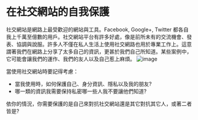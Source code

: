[Title]: # (在社交網站的自我保護)
[Difficulty]: # (初學者)
[Order]: # (0)

# 在社交網站的自我保護

社交網站是網路上最受歡迎的網站與工具。Facebook, Google+,  Twitter 都各自我上千萬至億數的用戶。社交網站平台有許多好處，像是前所未有的交流機會、發表、協調與說服。許多人不僅在私人生活上使用社交網路也用於專業工作上。這意謂著我們在網路上分享了太多自己的資訊，更甚於我們自己所知道。某些案例中，它可能會讓我們的運作、我們的友人以及自己惹上麻煩。
![image](socialb1.png)

當使用社交網站時要記得考慮：
* 當我使用時，如何保護自己、身分資訊、隱私以及我的朋友?
* 哪一類的資訊我需要保持私密哪一些人我不要讓他們知道?

依你的情況，你需要保護的是自己來對抗社交網站還是其它對抗其它人，或著二者皆是?